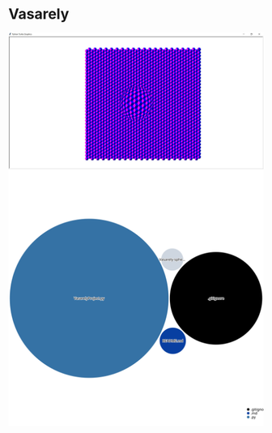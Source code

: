 # Vasarely
![Visualization of the Vasarely-sphere](./Vasarely-sphere.jpg)
![Visualization of the repository visualizer diagram](./diagram.svg)


